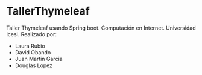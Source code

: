 # TallerThymeleaf
Taller Thymeleaf usando Spring boot. Computación en Internet. Universidad Icesi.
Realizado por:
- Laura Rubio
- David Obando
- Juan Martin Garcia
- Douglas Lopez
